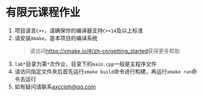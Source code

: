 # 有限元课程作业

1. 项目语言`C++`，请确保你的编译器支持`C++14`及以上标准
1. 请安装`Xmake`，是本项目的编译系统
   > 请访问<https://xmake.io/#/zh-cn/getting_started>获得更多帮助
1. `lab*`目录为第`*`次作业，目录下的`main.cpp`一般是主程序文件
1. 请访问指定文件夹后首先运行`xmake build`命令进行构建，再运行`xmake run`命令去运行
1. 如有疑问请联系<axccjqh@qq.com>
